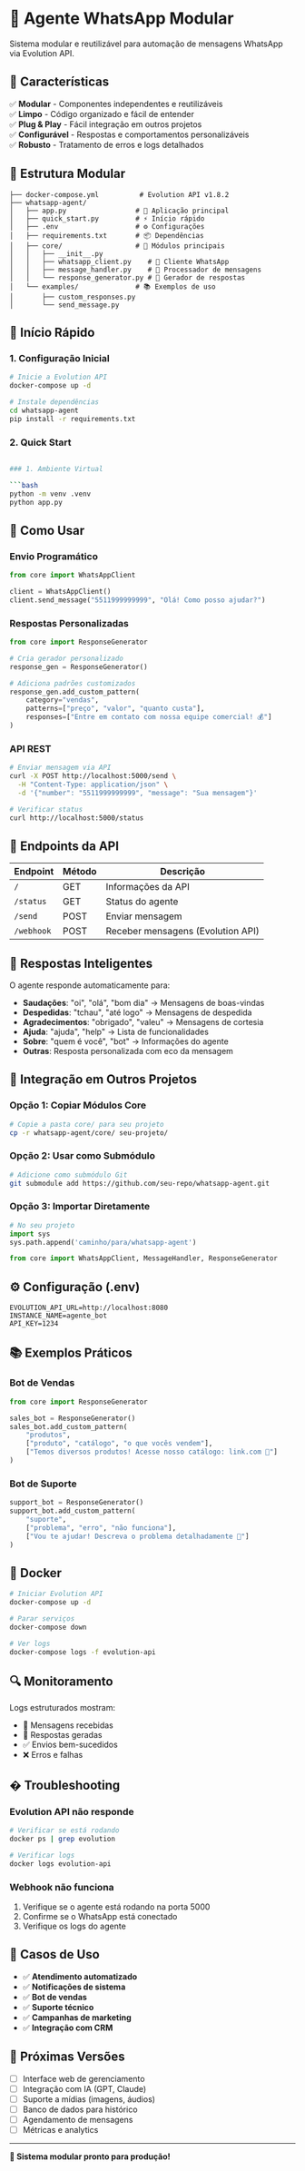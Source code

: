 # 🤖 Agente WhatsApp Modular

Sistema modular e reutilizável para automação de mensagens WhatsApp via Evolution API.

## 🎯 Características

✅ **Modular** - Componentes independentes e reutilizáveis  
✅ **Limpo** - Código organizado e fácil de entender  
✅ **Plug & Play** - Fácil integração em outros projetos  
✅ **Configurável** - Respostas e comportamentos personalizáveis  
✅ **Robusto** - Tratamento de erros e logs detalhados  

## 📁 Estrutura Modular

```
├── docker-compose.yml          # Evolution API v1.8.2
├── whatsapp-agent/
│   ├── app.py                 # 🚀 Aplicação principal
│   ├── quick_start.py         # ⚡ Início rápido
│   ├── .env                   # ⚙️ Configurações
│   ├── requirements.txt       # 📦 Dependências
│   ├── core/                  # 🧠 Módulos principais
│   │   ├── __init__.py
│   │   ├── whatsapp_client.py    # 📱 Cliente WhatsApp
│   │   ├── message_handler.py    # 💬 Processador de mensagens
│   │   └── response_generator.py # 🤖 Gerador de respostas
│   └── examples/              # 📚 Exemplos de uso
│       ├── custom_responses.py
│       └── send_message.py
```

## 🚀 Início Rápido

### 1. Configuração Inicial
```bash
# Inicie a Evolution API
docker-compose up -d

# Instale dependências
cd whatsapp-agent
pip install -r requirements.txt
```

### 2. Quick Start
```bash

### 1. Ambiente Virtual

```bash
python -m venv .venv
python app.py
```

## 💬 Como Usar

### Envio Programático
```python
from core import WhatsAppClient

client = WhatsAppClient()
client.send_message("5511999999999", "Olá! Como posso ajudar?")
```

### Respostas Personalizadas
```python
from core import ResponseGenerator

# Cria gerador personalizado
response_gen = ResponseGenerator()

# Adiciona padrões customizados
response_gen.add_custom_pattern(
    category="vendas",
    patterns=["preço", "valor", "quanto custa"],
    responses=["Entre em contato com nossa equipe comercial! 💰"]
)
```

### API REST
```bash
# Enviar mensagem via API
curl -X POST http://localhost:5000/send \
  -H "Content-Type: application/json" \
  -d '{"number": "5511999999999", "message": "Sua mensagem"}'

# Verificar status
curl http://localhost:5000/status
```

## 🔧 Endpoints da API

| Endpoint | Método | Descrição |
|----------|--------|-----------|
| `/` | GET | Informações da API |
| `/status` | GET | Status do agente |
| `/send` | POST | Enviar mensagem |
| `/webhook` | POST | Receber mensagens (Evolution API) |

## 🤖 Respostas Inteligentes

O agente responde automaticamente para:

- **Saudações**: "oi", "olá", "bom dia" → Mensagens de boas-vindas
- **Despedidas**: "tchau", "até logo" → Mensagens de despedida  
- **Agradecimentos**: "obrigado", "valeu" → Mensagens de cortesia
- **Ajuda**: "ajuda", "help" → Lista de funcionalidades
- **Sobre**: "quem é você", "bot" → Informações do agente
- **Outras**: Resposta personalizada com eco da mensagem

## 🔌 Integração em Outros Projetos

### Opção 1: Copiar Módulos Core
```bash
# Copie a pasta core/ para seu projeto
cp -r whatsapp-agent/core/ seu-projeto/
```

### Opção 2: Usar como Submódulo
```bash
# Adicione como submódulo Git
git submodule add https://github.com/seu-repo/whatsapp-agent.git
```

### Opção 3: Importar Diretamente
```python
# No seu projeto
import sys
sys.path.append('caminho/para/whatsapp-agent')

from core import WhatsAppClient, MessageHandler, ResponseGenerator
```

## ⚙️ Configuração (.env)

```env
EVOLUTION_API_URL=http://localhost:8080
INSTANCE_NAME=agente_bot
API_KEY=1234
```

## 📚 Exemplos Práticos

### Bot de Vendas
```python
from core import ResponseGenerator

sales_bot = ResponseGenerator()
sales_bot.add_custom_pattern(
    "produtos",
    ["produto", "catálogo", "o que vocês vendem"],
    ["Temos diversos produtos! Acesse nosso catálogo: link.com 🛒"]
)
```

### Bot de Suporte
```python
support_bot = ResponseGenerator()
support_bot.add_custom_pattern(
    "suporte",
    ["problema", "erro", "não funciona"],
    ["Vou te ajudar! Descreva o problema detalhadamente 🔧"]
)
```

## 🐳 Docker

```bash
# Iniciar Evolution API
docker-compose up -d

# Parar serviços  
docker-compose down

# Ver logs
docker-compose logs -f evolution-api
```

## 🔍 Monitoramento

Logs estruturados mostram:
- 📨 Mensagens recebidas
- 🤖 Respostas geradas  
- ✅ Envios bem-sucedidos
- ❌ Erros e falhas

## � Troubleshooting

### Evolution API não responde
```bash
# Verificar se está rodando
docker ps | grep evolution

# Verificar logs
docker logs evolution-api
```

### Webhook não funciona
1. Verifique se o agente está rodando na porta 5000
2. Confirme se o WhatsApp está conectado
3. Verifique os logs do agente

## 🎯 Casos de Uso

- ✅ **Atendimento automatizado**
- ✅ **Notificações de sistema**  
- ✅ **Bot de vendas**
- ✅ **Suporte técnico**
- ✅ **Campanhas de marketing**
- ✅ **Integração com CRM**

## 🔄 Próximas Versões

- [ ] Interface web de gerenciamento
- [ ] Integração com IA (GPT, Claude)
- [ ] Suporte a mídias (imagens, áudios)
- [ ] Banco de dados para histórico
- [ ] Agendamento de mensagens
- [ ] Métricas e analytics

---

**🎉 Sistema modular pronto para produção!**

